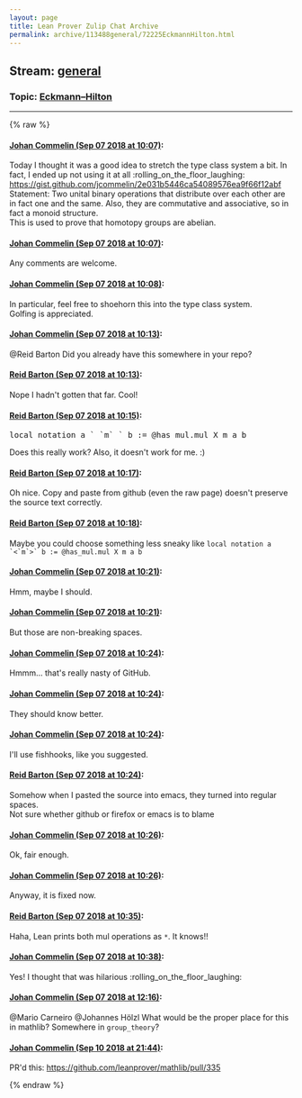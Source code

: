 ```yaml
---
layout: page
title: Lean Prover Zulip Chat Archive 
permalink: archive/113488general/72225EckmannHilton.html
---
```


## Stream: [general](index.html)
### Topic: [Eckmann–Hilton](72225EckmannHilton.html)

---


{% raw %}
#### [ Johan Commelin (Sep 07 2018 at 10:07)](https://leanprover.zulipchat.com/#narrow/stream/113488-general/topic/Eckmann%E2%80%93Hilton/near/133496192):
<p>Today I thought it was a good idea to stretch the type class system a bit. In fact, I ended up not using it at all <span class="emoji emoji-1f923" title="rolling on the floor laughing">:rolling_on_the_floor_laughing:</span><br>
<a href="https://gist.github.com/jcommelin/2e031b5446ca54089576ea9f66f12abf" target="_blank" title="https://gist.github.com/jcommelin/2e031b5446ca54089576ea9f66f12abf">https://gist.github.com/jcommelin/2e031b5446ca54089576ea9f66f12abf</a><br>
Statement: Two unital binary operations that distribute over each other are in fact one and the same. Also, they are commutative and associative, so in fact a monoid structure.<br>
This is used to prove that homotopy groups are abelian.</p>

#### [ Johan Commelin (Sep 07 2018 at 10:07)](https://leanprover.zulipchat.com/#narrow/stream/113488-general/topic/Eckmann%E2%80%93Hilton/near/133496199):
<p>Any comments are welcome.</p>

#### [ Johan Commelin (Sep 07 2018 at 10:08)](https://leanprover.zulipchat.com/#narrow/stream/113488-general/topic/Eckmann%E2%80%93Hilton/near/133496250):
<p>In particular, feel free to shoehorn this into the type class system.<br>
Golfing is appreciated.</p>

#### [ Johan Commelin (Sep 07 2018 at 10:13)](https://leanprover.zulipchat.com/#narrow/stream/113488-general/topic/Eckmann%E2%80%93Hilton/near/133496443):
<p><span class="user-mention" data-user-id="110032">@Reid Barton</span> Did you already have this somewhere in your repo?</p>

#### [ Reid Barton (Sep 07 2018 at 10:13)](https://leanprover.zulipchat.com/#narrow/stream/113488-general/topic/Eckmann%E2%80%93Hilton/near/133496454):
<p>Nope I hadn't gotten that far. Cool!</p>

#### [ Reid Barton (Sep 07 2018 at 10:15)](https://leanprover.zulipchat.com/#narrow/stream/113488-general/topic/Eckmann%E2%80%93Hilton/near/133496542):
<div class="codehilite"><pre><span></span><span class="n">local</span> <span class="kn">notation</span> <span class="n">a</span> <span class="bp">`</span> <span class="bp">`</span><span class="n">m</span><span class="bp">`</span> <span class="bp">`</span> <span class="n">b</span> <span class="o">:=</span> <span class="bp">@</span><span class="n">has_mul</span><span class="bp">.</span><span class="n">mul</span> <span class="n">X</span> <span class="n">m</span> <span class="n">a</span> <span class="n">b</span>
</pre></div>


<p>Does this really work? Also, it doesn't work for me. :)</p>

#### [ Reid Barton (Sep 07 2018 at 10:17)](https://leanprover.zulipchat.com/#narrow/stream/113488-general/topic/Eckmann%E2%80%93Hilton/near/133496632):
<p>Oh nice. Copy and paste from github (even the raw page) doesn't preserve the source text correctly.</p>

#### [ Reid Barton (Sep 07 2018 at 10:18)](https://leanprover.zulipchat.com/#narrow/stream/113488-general/topic/Eckmann%E2%80%93Hilton/near/133496705):
<p>Maybe you could choose something less sneaky like <code>local notation a `&lt;`m`&gt;` b := @has_mul.mul X m a b</code></p>

#### [ Johan Commelin (Sep 07 2018 at 10:21)](https://leanprover.zulipchat.com/#narrow/stream/113488-general/topic/Eckmann%E2%80%93Hilton/near/133496835):
<p>Hmm, maybe I should.</p>

#### [ Johan Commelin (Sep 07 2018 at 10:21)](https://leanprover.zulipchat.com/#narrow/stream/113488-general/topic/Eckmann%E2%80%93Hilton/near/133496843):
<p>But those are non-breaking spaces.</p>

#### [ Johan Commelin (Sep 07 2018 at 10:24)](https://leanprover.zulipchat.com/#narrow/stream/113488-general/topic/Eckmann%E2%80%93Hilton/near/133496999):
<p>Hmmm... that's really nasty of GitHub.</p>

#### [ Johan Commelin (Sep 07 2018 at 10:24)](https://leanprover.zulipchat.com/#narrow/stream/113488-general/topic/Eckmann%E2%80%93Hilton/near/133497000):
<p>They should know better.</p>

#### [ Johan Commelin (Sep 07 2018 at 10:24)](https://leanprover.zulipchat.com/#narrow/stream/113488-general/topic/Eckmann%E2%80%93Hilton/near/133497006):
<p>I'll use fishhooks, like you suggested.</p>

#### [ Reid Barton (Sep 07 2018 at 10:24)](https://leanprover.zulipchat.com/#narrow/stream/113488-general/topic/Eckmann%E2%80%93Hilton/near/133497009):
<p>Somehow when I pasted the source into emacs, they turned into regular spaces.<br>
Not sure whether github or firefox or emacs is to blame</p>

#### [ Johan Commelin (Sep 07 2018 at 10:26)](https://leanprover.zulipchat.com/#narrow/stream/113488-general/topic/Eckmann%E2%80%93Hilton/near/133497108):
<p>Ok, fair enough.</p>

#### [ Johan Commelin (Sep 07 2018 at 10:26)](https://leanprover.zulipchat.com/#narrow/stream/113488-general/topic/Eckmann%E2%80%93Hilton/near/133497111):
<p>Anyway, it is fixed now.</p>

#### [ Reid Barton (Sep 07 2018 at 10:35)](https://leanprover.zulipchat.com/#narrow/stream/113488-general/topic/Eckmann%E2%80%93Hilton/near/133497452):
<p>Haha, Lean prints both mul operations as <code>*</code>. It knows!!</p>

#### [ Johan Commelin (Sep 07 2018 at 10:38)](https://leanprover.zulipchat.com/#narrow/stream/113488-general/topic/Eckmann%E2%80%93Hilton/near/133497578):
<p>Yes! I thought that was hilarious <span class="emoji emoji-1f923" title="rolling on the floor laughing">:rolling_on_the_floor_laughing:</span></p>

#### [ Johan Commelin (Sep 07 2018 at 12:16)](https://leanprover.zulipchat.com/#narrow/stream/113488-general/topic/Eckmann%E2%80%93Hilton/near/133501859):
<p><span class="user-mention" data-user-id="110049">@Mario Carneiro</span> <span class="user-mention" data-user-id="110294">@Johannes Hölzl</span> What would be the proper place for this in mathlib? Somewhere in <code>group_theory</code>?</p>

#### [ Johan Commelin (Sep 10 2018 at 21:44)](https://leanprover.zulipchat.com/#narrow/stream/113488-general/topic/Eckmann%E2%80%93Hilton/near/133684290):
<p>PR'd this: <a href="https://github.com/leanprover/mathlib/pull/335" target="_blank" title="https://github.com/leanprover/mathlib/pull/335">https://github.com/leanprover/mathlib/pull/335</a></p>


{% endraw %}
